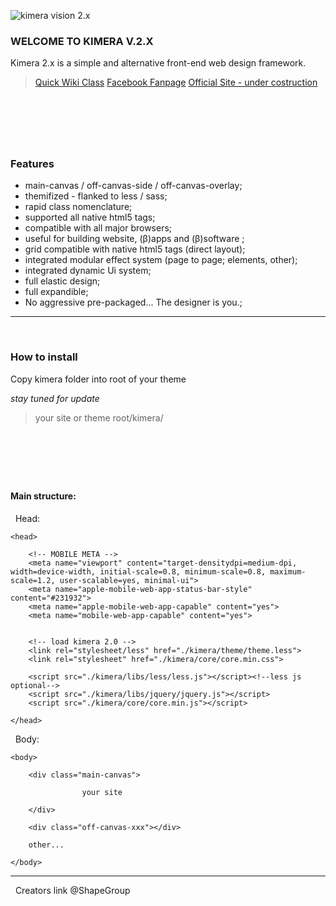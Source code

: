 ![kimera vision 2.x](https://scontent-mxp1-1.xx.fbcdn.net/v/t1.0-9/36825349_2069181723323623_5071070102590324736_n.jpg?_nc_cat=0&oh=9c1c788180afba5b8c9ef605aad18c45&oe=5BD4F408)

### WELCOME TO KIMERA V.2.X

Kimera 2.x is a simple and alternative front-end web design framework.


> [Quick Wiki Class](https://github.com/ShapeGroup/Kimera-css-framework-2.X/wiki/wiki-classes "Quick Wiki Class")
> [Facebook Fanpage](https://www.facebook.com/KimeraFramework/ "fanpage")
> [Official Site - under costruction](xxx "Official Website")

&nbsp;
---
&nbsp;
### Features

- main-canvas / off-canvas-side / off-canvas-overlay;
- themifized - flanked to less / sass;
- rapid class nomenclature;
- supported all native html5 tags;
- compatible with all major browsers;
- useful for building website, (β)apps and (β)software ;
- grid compatible with native html5 tags (direct layout);
- integrated modular effect system (page to page; elements, other);
- integrated dynamic Ui system;
- full elastic design;
- full expandible;
- No aggressive pre-packaged... The designer is you.;
&nbsp;
---
&nbsp;
### How to install

Copy kimera folder into root of your theme

_stay tuned for update_
> your site or theme root/kimera/

&nbsp;
---
&nbsp;
#### Main structure:
&nbsp;
Head:
	
	<head>

		<!-- MOBILE META -->
		<meta name="viewport" content="target-densitydpi=medium-dpi, width=device-width, initial-scale=0.8, minimum-scale=0.8, maximum-scale=1.2, user-scalable=yes, minimal-ui">
		<meta name="apple-mobile-web-app-status-bar-style" content="#231932">
		<meta name="apple-mobile-web-app-capable" content="yes">
		<meta name="mobile-web-app-capable" content="yes">


		<!-- load kimera 2.0 -->
		<link rel="stylesheet/less" href="./kimera/theme/theme.less">
		<link rel="stylesheet" href="./kimera/core/core.min.css">

		<script src="./kimera/libs/less/less.js"></script><!--less js optional-->
		<script src="./kimera/libs/jquery/jquery.js"></script>
		<script src="./kimera/core/core.min.js"></script>

	</head>
&nbsp;
Body:
	
	<body>

		<div class="main-canvas">

					your site

		</div>

		<div class="off-canvas-xxx"></div>

		other...

	</body>

---
&nbsp;
Creators link @ShapeGroup
